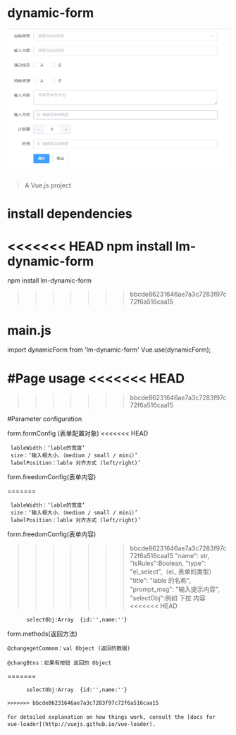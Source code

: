 # dynamic-form
![img.png](img.png)
> A Vue.js project

# install dependencies
<<<<<<< HEAD
npm install lm-dynamic-form
=======
npm install lm-dynamic-form 
>>>>>>> bbcde86231646ae7a3c7283f97c72f6a516caa15

# main.js
import dynamicForm from 'lm-dynamic-form'
Vue.use(dynamicForm);

#Page usage
<<<<<<< HEAD
<lm-dynamic-form :form="form"></lm-dynamic-form>
=======
 <lm-dynamic-form :form="form"></lm-dynamic-form>
>>>>>>> bbcde86231646ae7a3c7283f97c72f6a516caa15

#Parameter configuration

form.formConfig (表单配置对象)
<<<<<<< HEAD

     lableWidth：‘lable的宽度’
     size：‘输入框大小、（medium / small / mini）’
     labelPosition：lable 对齐方式 (left/right)’

form.freedomConfig(表单内容)

=======
 
     lableWidth：‘lable的宽度’
     size：‘输入框大小、（medium / small / mini）’
     labelPosition：lable 对齐方式 (left/right)’
     
form.freedomConfig(表单内容)
         
>>>>>>> bbcde86231646ae7a3c7283f97c72f6a516caa15
          "name": str,
          "isRules":Boolean,
          "type": "el_select",（el_ 表单的类型）
          "title": "lable 的名称",
          "prompt_msg": "输入提示内容",
          "selectObj":例如 下拉 内容
<<<<<<< HEAD

          selectObj:Array  {id:'',name:''}

form.methods(返回方法)

    @changegetCommom：val Object (返回的数据)

    @changBtns：如果有按钮 返回的 Object
=======
          
          selectObj:Array  {id:'',name:''}
          



```
>>>>>>> bbcde86231646ae7a3c7283f97c72f6a516caa15

For detailed explanation on how things work, consult the [docs for vue-loader](http://vuejs.github.io/vue-loader).

